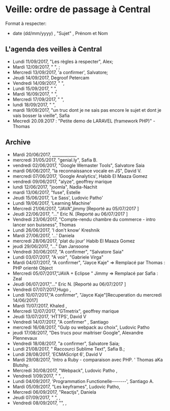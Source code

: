 # Veille: ordre de passage à Central
Format à respecter:   
- date (dd/mm/yyyy) , "Sujet" ,  Prénom et Nom

## L'agenda des veilles à Central

- Lundi 11/09/2017, "Les règles à respecter", Alex;
- Mardi 12/09/2017, " ", ;
- Mercredi 13/09/2017, 'a confirmer', Salvatore;
- Jeudi 14/09/2017, Degroof Petercam
- Vendredi 14/09/2017, " ",
- Lundi 15/09/2017, " ",
- Mardi 16/09/2017, " ",
- Mercredi 17/09/2017, " ",
- lundi 18/09/2017, " ",
- mardi 19/09/2017, "un truc dont je ne sais pas encore le sujet et dont je vais bosser la vieille", Safia
- Mecredi 20.09.2017 : "Petite demo de LARAVEL (framework PHP)" - Thomas


## Archive 
- Mardi 20/06/2017, ____________
- mercredi 31/05/2017, "genial.ly", Safia B.
- vendredi 02/06/2017, "Google Wemaster Tools", Salvatore Saia
- mardi 06/06/2017, "la reconnaissance vocale en JS", David V.
- mercredi 07/06/2017, 'Google Analytics', Habib El Maaza Gomez
- vendredi 09/06/2017, "alyze", geoffrey marique
- lundi 12/06/2017, "joomla", Nadia-Nachit
- mardi 13/06/2017, "fuse", Estelle
- Jeudi 15/06/2017, 'Le Sass', Ludovic Patho'
- Lundi 19/06/2017,  'Learning Machine'
- Mercredi 21/06/2017, "JAVA",jimmy [Reporté au 05/07/2017 ]
- Jeudi 22/06/2017, "..." Eric N. [Reporté au 06/07/2017 ]
- Vendredi 23/06/2017, "Compte-rendu chambre du commerce - intro lancer son buisness", Thomas 
- Lundi 26/06/2017, 	'I don't know' Kreshnik
- Mardi 27/06/2017, '...' Daniela
- mercredi 28/06/2017, 'plat du jour' Habib El Maaza Gomez
- jeudi 29/06/2017, "..." Dan Jansoone
- Vendredi 30/06/2017, "A confirmer", "Salvatore Saia"
- Lundi 03/07/2017, "A voir", "Gabriele Virga"
- Mardi 04/07/2017, "A confirmer", "Jayce Kaje" => Remplacé par Thomas : PHP orienté Object
- Mercredi 05/07/2017,"JAVA + Eclipse " Jimmy => Remplacé par Safia : Zeal
- Jeudi 06/07/2017,"..." Eric N. [Reporté au 06/07/2017 ] 
- Vendredi 07/07/2017,Hugo ,
- Lundi 10/07/2017,"A confirmer", "Jayce Kaje"[Recuperation du mercredi 14/06/2017] 
- Mardi 11/07/2017, Khaled , 
- Mercredi 12/07/2017, "GTmetrix", geoffrey marique
- Jeudi 13/07/2017, 'HTTPS', David V 
- Vendredi 14/07/2017, "A confirmer" , Santiago
- mercredi 16/08/2017, "Gulp ou webpack au choix", Ludovic Patho
- jeudi 17/08/2017, "Des trucs pour maitriser Google", Alexandre Plennevaux
- Vendredi 18/08/2017, "a confirmer", Salvatore Saia;
- Lundi 21/08/2017, " Raccourci Sublime Text", Safia B.;
- Lundi 28/08/2017, 'ECMAScript 6', David V
- Mardi 29/08/2017, 'Intro a Ruby - comparaison avec PHP. ' Thomas aKa Blutshy.
- Mercredi 30/08/2017, "Webpack", Ludovic Patho ,
- Vendredi 1/09/2017, " ", ,
- Lundi 04/09/2017, 'Programmation Functionelle-------', Santiago A.
- Mardi 05/09/2017, "Les keyframes", Ludovic Patho,
- Mercredi 06/09/2017, "Reactjs", Daniela
- Jeudi 07/09/2017, " ", ,
- Vendredi 08/09/2017, "", ,
